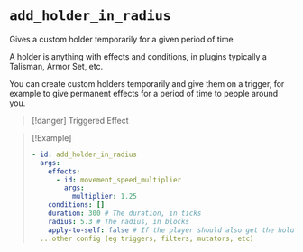 # `add_holder_in_radius`

Gives a custom holder temporarily for a given period of time

A holder is anything with effects and conditions, in plugins typically a Talisman, Armor Set, etc.

You can create custom holders temporarily and give them on a trigger, for example to give permanent effects for a period of time to people around you.

> [!danger] Triggered Effect

> [!Example]
> ```yaml
> - id: add_holder_in_radius
>   args:
>     effects: 
>       - id: movement_speed_multiplier
>         args:
>           multiplier: 1.25
>     conditions: []
>     duration: 300 # The duration, in ticks
>     radius: 5.3 # The radius, in blocks
>     apply-to-self: false # If the player should also get the holder (Defaults to false)
>   ...other config (eg triggers, filters, mutators, etc)
> ```
